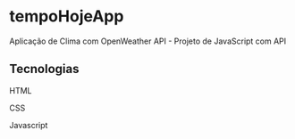 # tempoHojeApp

Aplicação de Clima com OpenWeather API - Projeto de JavaScript com API 

## Tecnologias

HTML

CSS

Javascript

